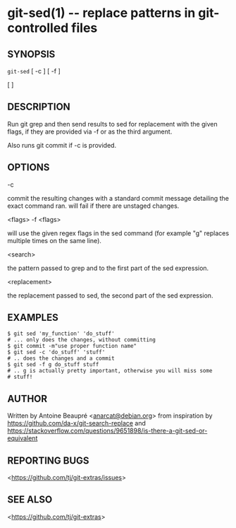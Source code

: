 git-sed(1) -- replace patterns in git-controlled files
======================================================

## SYNOPSIS

`git-sed` [ -c ] [ -f <flags> ] <search> <replacement> [ <flags> ]

## DESCRIPTION

Run git grep and then send results to sed for replacement with the
given flags, if they are provided via -f or as the third argument.

Also runs git commit if -c is provided.

## OPTIONS

  -c

  commit the resulting changes with a standard commit message
  detailing the exact command ran. will fail if there are unstaged
  changes.

  &lt;flags&gt;
  -f &lt;flags&gt;

  will use the given regex flags in the sed command (for example "g"
  replaces multiple times on the same line).

  &lt;search&gt;

  the pattern passed to grep and to the first part of the sed expression.

  &lt;replacement&gt;

  the replacement passed to sed, the second part of the sed expression.

## EXAMPLES

    $ git sed 'my_function' 'do_stuff'
    # ... only does the changes, without committing
    $ git commit -m"use proper function name"
    $ git sed -c 'do_stuff' 'stuff'
    # .. does the changes and a commit
    $ git sed -f g do_stuff stuff
    # .. g is actually pretty important, otherwise you will miss some
    # stuff!

## AUTHOR

Written by Antoine Beaupré &lt;<anarcat@debian.org>&gt; from
inspiration by https://github.com/da-x/git-search-replace and
https://stackoverflow.com/questions/9651898/is-there-a-git-sed-or-equivalent

## REPORTING BUGS

&lt;<https://github.com/tj/git-extras/issues>&gt;

## SEE ALSO

&lt;<https://github.com/tj/git-extras>&gt;
